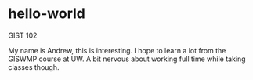 # hello-world
GIST 102

My name is Andrew, this is interesting. I hope to learn a lot from the GISWMP course at UW.  A bit nervous about working full time while taking classes though.
